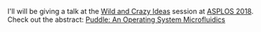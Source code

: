 ---
---

I'll will be giving a talk at the [Wild and Crazy Ideas][waci] session at
[ASPLOS 2018][asplos]. Check out the abstract:
[Puddle: An Operating System Microfluidics][abs]

[waci]: https://www.asplos2018.org/calls/#waci
[asplos]: https://www.asplos2018.org
[abs]: /papers/2018-waci-puddle.pdf
